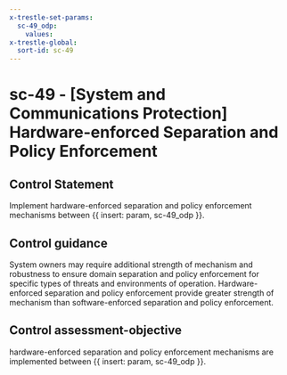 ```yaml
---
x-trestle-set-params:
  sc-49_odp:
    values:
x-trestle-global:
  sort-id: sc-49
---
```


# sc-49 - \[System and Communications Protection\] Hardware-enforced Separation and Policy Enforcement

## Control Statement

Implement hardware-enforced separation and policy enforcement mechanisms between {{ insert: param, sc-49_odp }}.

## Control guidance

System owners may require additional strength of mechanism and robustness to ensure domain separation and policy enforcement for specific types of threats and environments of operation. Hardware-enforced separation and policy enforcement provide greater strength of mechanism than software-enforced separation and policy enforcement.

## Control assessment-objective

hardware-enforced separation and policy enforcement mechanisms are implemented between {{ insert: param, sc-49_odp }}.
